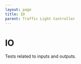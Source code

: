 ```yaml
---
layout: page
title: IO
parent: Traffic Light Controller
---
```


# IO

Tests related to inputs and outputs.

